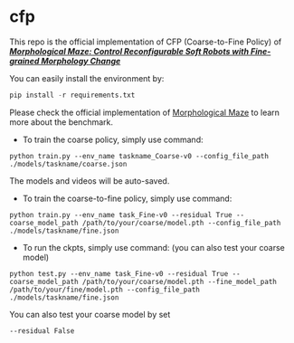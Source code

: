 # cfp

This repo is the official implementation of CFP (Coarse-to-Fine Policy) of ***[Morphological Maze: Control Reconfigurable Soft Robots with Fine-grained Morphology Change](https://morphologicalmaze.github.io/)***



You can easily install the environment by:

```python
pip install -r requirements.txt
```



Please check the official implementation of [Morphological Maze](https://github.com/suninghuang19/morphmaze) to learn more about the benchmark.



* To train the coarse policy, simply use command:

```shell
python train.py --env_name taskname_Coarse-v0 --config_file_path  ./models/taskname/coarse.json
```

The models and videos will be auto-saved.



* To train the coarse-to-fine policy, simply use command:

```shell
python train.py --env_name task_Fine-v0 --residual True --coarse_model_path /path/to/your/coarse/model.pth --config_file_path  ./models/taskname/fine.json
```



* To run the ckpts, simply use command: (you can also test your coarse model)

```
python test.py --env_name task_Fine-v0 --residual True --coarse_model_path /path/to/your/coarse/model.pth --fine_model_path /path/to/your/fine/model.pth --config_file_path  ./models/taskname/fine.json
```

You can also test your coarse model by set 

```shell
--residual False
```


